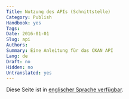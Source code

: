 ```yaml
---
Title: Nutzung des APIs (Schnittstelle)
Category: Publish
Handbook: yes
Tags:
Date: 2016-01-01
Slug: api
Authors:
Summary: Eine Anleitung für das CKAN API
Lang: de
Draft: no
Hidden: no
Untranslated: yes
---
```


Diese Seite ist in [englischer Sprache verfügbar](/en/publish/api).
